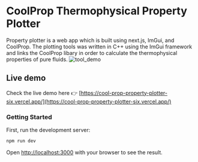 # CoolProp Thermophysical Property Plotter

Property plotter is a web app which is built using next.js, ImGui, and CoolProp. The plotting tools was written in C++ using the ImGui framework and links the CoolProp libary in order to calculate the thermophysical properties of pure fluids. 
![tool_demo](https://github.com/user-attachments/assets/3b7bb86f-fc7d-4453-a21e-e070be209bcd)

## Live demo

Check the live demo here 👉️ [https://cool-prop-property-plotter-six.vercel.app/](https://cool-prop-property-plotter-six.vercel.app/)

### Getting Started

First, run the development server:

```bash
npm run dev
```
Open [http://localhost:3000](http://localhost:3000) with your browser to see the result.
